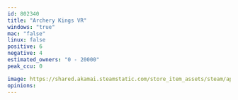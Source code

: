 ```yaml
---
id: 802340
title: "Archery Kings VR"
windows: "true"
mac: "false"
linux: false
positive: 6
negative: 4
estimated_owners: "0 - 20000"
peak_ccu: 0

image: https://shared.akamai.steamstatic.com/store_item_assets/steam/apps/802340/header.jpg?t=1729217745
opinions:
---
```

